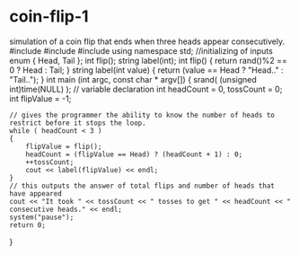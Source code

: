 # coin-flip-1
simulation of a coin flip that ends when three heads appear consecutively.
#include <iostream>
#include <string>
#include <ctime>
using namespace std;
//initializing of inputs
enum { Head, Tail };
int flip();
string label(int);
int flip()
{
    return rand()%2 == 0 ? Head : Tail;
}
string label(int value)
{
    return (value == Head ? "Head.." : "Tail..");
}
   int main (int argc, const char * argv[])
{
    srand( (unsigned int)time(NULL) );
    // variable declaration
    int headCount = 0, tossCount = 0;
    int flipValue = -1;



    // gives the programmer the ability to know the number of heads to restrict before it stops the loop.
    while ( headCount < 3 )
    {
        flipValue = flip();
        headCount = (flipValue == Head) ? (headCount + 1) : 0;
        ++tossCount;
        cout << label(flipValue) << endl;
    }
    // this outputs the answer of total flips and number of heads that have appeared
    cout << "It took " << tossCount << " tosses to get " << headCount << " consecutive heads." << endl;
    system("pause");
    return 0;
}
